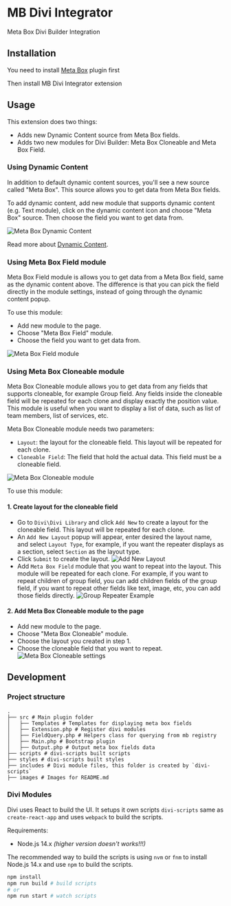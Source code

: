 # MB Divi Integrator
Meta Box Divi Builder Integration

## Installation
You need to install [Meta Box](https://wordpress.org/plugins/meta-box/) plugin first

Then install MB Divi Integrator extension

## Usage
This extension does two things:
- Adds new Dynamic Content source from Meta Box fields.
- Adds two new modules for Divi Builder: Meta Box Cloneable and Meta Box Field.

### Using Dynamic Content
In addition to default dynamic content sources, you'll see a new source called "Meta Box". This source allows you to get data from Meta Box fields.

To add dynamic content, add new module that supports dynamic content (e.g. Text module), click on the dynamic content icon and choose "Meta Box" source. Then choose the field you want to get data from.

![Meta Box Dynamic Content](./images/dynamic-content.png)


Read more about [Dynamic Content](https://www.elegantthemes.com/documentation/divi/dynamic-content/).

### Using Meta Box Field module
Meta Box Field module is allows you to get data from a Meta Box field, same as the dynamic content above. The difference is that you can pick the field directly in the module settings, instead of going through the dynamic content popup.

To use this module:
- Add new module to the page.
- Choose "Meta Box Field" module.
- Choose the field you want to get data from.

![Meta Box Field module](./images/meta-box-field.png)

### Using Meta Box Cloneable module
Meta Box Cloneable module allows you to get data from any fields that supports cloneable, for example Group field. Any fields inside the cloneable field will be repeated for each clone and display exactly the position value. This module is useful when you want to display a list of data, such as list of team members, list of services, etc.

Meta Box Cloneable module needs two parameters:
- `Layout`: the layout for the cloneable field. This layout will be repeated for each clone.
- `Cloneable Field`: The field that hold the actual data. This field must be a cloneable field.

![Meta Box Cloneable module](./images/meta-box-cloneable.png)

To use this module:

#### 1. Create layout for the cloneable field
- Go to `Divi\Divi Library` and click `Add New` to create a layout for the cloneable field. This layout will be repeated for each clone.
- An `Add New Layout` popup will appear, enter desired the layout name, and select `Layout Type`, for example, if you want the repeater displays as a section, select `Section` as the layout type.
- Click `Submit` to create the layout.
![Add New Layout](./images/add-new-layout.png)
- Add `Meta Box Field` module that you want to repeat into the layout. This module will be repeated for each clone. For example, if you want to repeat children of group field, you can add children fields of the group field, if you want to repeat other fields like text, image, etc, you can add those fields directly.
![Group Repeater Example](./images/group-repeater-example.png)

#### 2. Add Meta Box Cloneable module to the page
- Add new module to the page.
- Choose "Meta Box Cloneable" module.
- Choose the layout you created in step 1.
- Choose the cloneable field that you want to repeat. 
![Meta Box Cloneable settings](./images/meta-box-cloneable-settings.png)

## Development

### Project structure
```
.
├── src # Main plugin folder
│   ├── Templates # Templates for displaying meta box fields
│   ├── Extension.php # Register divi modules
│   ├── FieldQuery.php # Helpers class for querying from mb registry
│   ├── Main.php # Bootstrap plugin
│   ├── Output.php # Output meta box fields data
├── scripts # divi-scripts built scripts
├── styles # divi-scripts built styles
├── includes # Divi module files, this folder is created by `divi-scripts`
├── images # Images for README.md
```

### Divi Modules
Divi uses React to build the UI. It setups it own scripts `divi-scripts` same as `create-react-app` and uses `webpack` to build the scripts. 

Requirements:
- Node.js 14.x *(higher version doesn't works!!!)*

The recommended way to build the scripts is using `nvm` or `fnm` to install Node.js 14.x and use `npm` to build the scripts.

```bash
npm install
npm run build # build scripts
# or
npm run start # watch scripts
```

